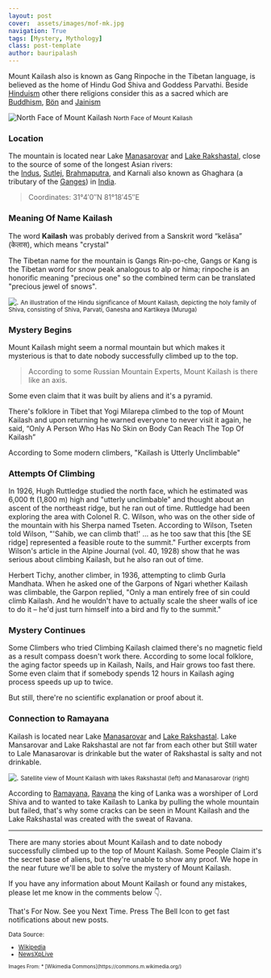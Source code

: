 ```yaml
---
layout: post
cover:  assets/images/mof-mk.jpg
navigation: True
tags: [Mystery, Mythology]
class: post-template
author: bauripalash
---
```



Mount Kailash also is known as Gang Rinpoche in the Tibetan language, is believed as the home of Hindu God Shiva and Goddess Parvathi. Beside [Hinduism](https://en.m.wikipedia.org/wiki/Hinduism) other there religions consider this as a sacred which are [Buddhism](https://en.m.wikipedia.org/wiki/Buddhism), [Bön](https://en.m.wikipedia.org/wiki/B%C3%B6n) and [Jainism](https://en.m.wikipedia.org/wiki/Jainism)

![North Face of Mount Kailash](https://upload.wikimedia.org/wikipedia/commons/thumb/e/e3/Kailash_north.JPG/1024px-Kailash_north.JPG)
<small>North Face of Mount Kailash</small>


### Location
The mountain is located near Lake [Manasarovar](https://en.m.wikipedia.org/wiki/Lake_Manasarovar) and [Lake Rakshastal](https://en.m.wikipedia.org/wiki/Lake_Rakshastal), close to the source of some of the longest Asian rivers: the [Indus](https://en.m.wikipedia.org/wiki/Indus_River), [Sutlej](https://en.m.wikipedia.org/wiki/Sutlej), [Brahmaputra](https://en.m.wikipedia.org/wiki/Brahmaputra_River), and Karnali also known as Ghaghara (a tributary of the [Ganges](https://en.m.wikipedia.org/wiki/Ganges)) in [India](https://en.m.wikipedia.org/wiki/India).

> Coordinates: 31°4′0″N 81°18′45″E

### Meaning Of Name Kailash

The word **Kailash** was probably derived from a Sanskrit word  “kelāsa” (केलास), which means "crystal"

The Tibetan name for the mountain is Gangs Rin-po-che, Gangs or Kang is the Tibetan word for snow peak analogous to alp or hima; rinpoche is an honorific meaning "precious one" so the combined term can be translated "precious jewel of snows".

![.](https://upload.wikimedia.org/wikipedia/commons/5/56/Hindukailash.JPG)
<small>An illustration of the Hindu significance of Mount Kailash, depicting the holy family of Shiva, consisting of Shiva, Parvati, Ganesha and Kartikeya (Muruga)</small>


### Mystery Begins

Mount Kailash might seem a normal mountain but which makes it mysterious is that to date nobody successfully climbed up to the top.

> According to some Russian Mountain Experts, Mount Kailash is there like an axis. 

Some even claim that it was built by aliens and it's a pyramid.

There's folklore in Tibet that Yogi Milarepa climbed to the top of Mount Kailash and upon returning he warned everyone to never visit it again, he said,  <q>Only A Person Who Has No Skin on Body Can Reach The Top Of Kailash</q>

According to Some modern climbers, 
"Kailash is Utterly Unclimbable"

### Attempts Of Climbing


In 1926, Hugh Ruttledge studied the north face, which he estimated was 6,000 ft (1,800 m) high and "utterly unclimbable" and thought about an ascent of the northeast ridge, but he ran out of time. Ruttledge had been exploring the area with Colonel R. C. Wilson, who was on the other side of the mountain with his Sherpa named Tseten. According to Wilson, Tseten told Wilson, "'Sahib, we can climb that!' ... as he too saw that this [the SE ridge] represented a feasible route to the summit." Further excerpts from Wilson's article in the Alpine Journal (vol. 40, 1928) show that he was serious about climbing Kailash, but he also ran out of time. 

Herbert Tichy, another climber, in 1936, attempting to climb Gurla Mandhata. When he asked one of the Garpons of Ngari whether Kailash was climbable, the Garpon replied, "Only a man entirely free of sin could climb Kailash. And he wouldn't have to actually scale the sheer walls of ice to do it – he'd just turn himself into a bird and fly to the summit."

### Mystery Continues

Some Climbers who tried Climbing Kailash claimed there's no magnetic field as a result compass doesn't work there.
According to some local folklore, the aging factor speeds up in Kailash, Nails, and Hair grows too fast there. Some even claim that if somebody spends 12 hours in Kailash aging process speeds up up to twice.

But still, there're no scientific explanation or proof about it.

### Connection to Ramayana

Kailash is located near Lake [Manasarovar](https://en.m.wikipedia.org/wiki/Lake_Manasarovar) and [Lake Rakshastal](https://en.m.wikipedia.org/wiki/Lake_Rakshastal).
Lake Mansarovar and Lake Rakshastal are not far from each other but Still water to Lale Manasarovar is drinkable but the water of Rakshastal is salty and not drinkable.

![.](https://upload.wikimedia.org/wikipedia/commons/thumb/c/c7/Mt_Kailash_sat.jpg/1024px-Mt_Kailash_sat.jpg)
<small> Satellite view of Mount Kailash with lakes Rakshastal (left) and Manasarovar (right) </small>


According to [Ramayana](https://en.m.wikipedia.org/wiki/Ramayana), [Ravana](https://en.m.wikipedia.org/wiki/Ravana) the king of Lanka was a worshiper of Lord Shiva and to wanted to take Kailash to Lanka by pulling the whole mountain but failed, that's why some cracks can be seen in Mount Kailash and the Lake Rakshastal was created with the sweat of Ravana.

---

There are many stories about Mount Kailash and to date nobody successfully climbed up to the top of Mount Kailash. Some People Claim it's the secret base of aliens, but they're unable to show any proof. We hope in the near future we'll be able to solve the mystery of Mount Kailash.

If you have any information about Mount Kailash or found any mistakes, please let me know in the comments below 👇.

That's For Now. See you Next Time. Press The Bell Icon to get fast notifications about new posts.


<small>
Data Source:

* [Wikipedia](https://en.m.wikipedia.org/wiki/Mount_Kailash)
* [NewsXpLive](http://bengali.newsxplive.com/offbeat/unkonown-facts-about-kai2lassh-mountain/)


<small>
Images From:
* [Wikimedia Commons](https://commons.m.wikimedia.org/)